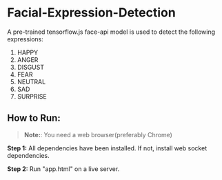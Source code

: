 # Facial-Expression-Detection

A pre-trained tensorflow.js face-api model is used to detect the following expressions:
1. HAPPY
2. ANGER
3. DISGUST
4. FEAR
5. NEUTRAL
6. SAD
7. SURPRISE

## How to Run:
  >**Note:**: You need a web browser(preferably Chrome)
 
**Step 1:** All dependencies have been installed. If not, install web socket dependencies.

**Step 2:** Run "app.html" on a live server.
